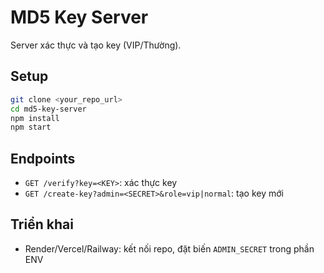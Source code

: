 
# MD5 Key Server

Server xác thực và tạo key (VIP/Thường).

## Setup

```bash
git clone <your_repo_url>
cd md5-key-server
npm install
npm start
```

## Endpoints

- `GET /verify?key=<KEY>`: xác thực key
- `GET /create-key?admin=<SECRET>&role=vip|normal`: tạo key mới

## Triển khai

- Render/Vercel/Railway: kết nối repo, đặt biến `ADMIN_SECRET` trong phần ENV
